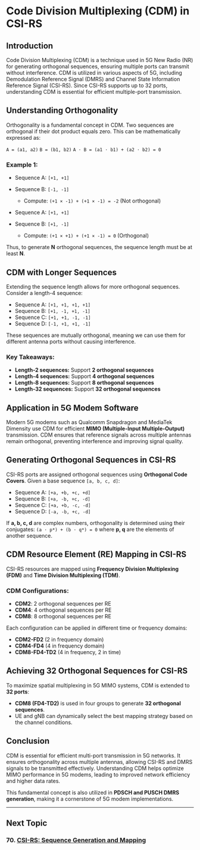 # Code Division Multiplexing (CDM) in CSI-RS

## Introduction
Code Division Multiplexing (CDM) is a technique used in 5G New Radio (NR) for generating orthogonal sequences, ensuring multiple ports can transmit without interference. CDM is utilized in various aspects of 5G, including Demodulation Reference Signal (DMRS) and Channel State Information Reference Signal (CSI-RS). Since CSI-RS supports up to 32 ports, understanding CDM is essential for efficient multiple-port transmission.

## Understanding Orthogonality
Orthogonality is a fundamental concept in CDM. Two sequences are orthogonal if their dot product equals zero. This can be mathematically expressed as:

``` A = (a1, a2) ```
``` B = (b1, b2) ```
``` A ⋅ B = (a1 ⋅ b1) + (a2 ⋅ b2) = 0 ```

### Example 1:
- Sequence A: ``` [+1, +1] ```
- Sequence B: ``` [-1, -1] ```
  - Compute: ``` (+1 × -1) + (+1 × -1) = -2 ``` (Not orthogonal)

- Sequence A: ``` [+1, +1] ```
- Sequence B: ``` [+1, -1] ```
  - Compute: ``` (+1 × +1) + (+1 × -1) = 0 ``` (Orthogonal)

Thus, to generate **N** orthogonal sequences, the sequence length must be at least **N**.

## CDM with Longer Sequences
Extending the sequence length allows for more orthogonal sequences. Consider a length-4 sequence:

- Sequence A: ``` [+1, +1, +1, +1] ```
- Sequence B: ``` [+1, -1, +1, -1] ```
- Sequence C: ``` [+1, +1, -1, -1] ```
- Sequence D: ``` [-1, +1, +1, -1] ```

These sequences are mutually orthogonal, meaning we can use them for different antenna ports without causing interference.

### Key Takeaways:
- **Length-2 sequences:** Support **2 orthogonal sequences**
- **Length-4 sequences:** Support **4 orthogonal sequences**
- **Length-8 sequences:** Support **8 orthogonal sequences**
- **Length-32 sequences:** Support **32 orthogonal sequences**

## Application in 5G Modem Software
Modern 5G modems such as Qualcomm Snapdragon and MediaTek Dimensity use CDM for efficient **MIMO (Multiple-Input Multiple-Output)** transmission. CDM ensures that reference signals across multiple antennas remain orthogonal, preventing interference and improving signal quality.

## Generating Orthogonal Sequences in CSI-RS
CSI-RS ports are assigned orthogonal sequences using **Orthogonal Code Covers**. Given a base sequence ``` [a, b, c, d] ```:

- Sequence A: ``` [+a, +b, +c, +d] ```
- Sequence B: ``` [+a, -b, +c, -d] ```
- Sequence C: ``` [+a, +b, -c, -d] ```
- Sequence D: ``` [-a, -b, +c, -d] ```

If **a, b, c, d** are complex numbers, orthogonality is determined using their conjugates:
``` (a ⋅ p*) + (b ⋅ q*) = 0 ```
where **p, q** are the elements of another sequence.

## CDM Resource Element (RE) Mapping in CSI-RS
CSI-RS resources are mapped using **Frequency Division Multiplexing (FDM)** and **Time Division Multiplexing (TDM)**.

### CDM Configurations:
- **CDM2**: 2 orthogonal sequences per RE
- **CDM4**: 4 orthogonal sequences per RE
- **CDM8**: 8 orthogonal sequences per RE

Each configuration can be applied in different time or frequency domains:
- **CDM2-FD2** (2 in frequency domain)
- **CDM4-FD4** (4 in frequency domain)
- **CDM8-FD4-TD2** (4 in frequency, 2 in time)

## Achieving 32 Orthogonal Sequences for CSI-RS
To maximize spatial multiplexing in 5G MIMO systems, CDM is extended to **32 ports**:
- **CDM8 (FD4-TD2)** is used in four groups to generate **32 orthogonal sequences**.
- UE and gNB can dynamically select the best mapping strategy based on the channel conditions.

## Conclusion
CDM is essential for efficient multi-port transmission in 5G networks. It ensures orthogonality across multiple antennas, allowing CSI-RS and DMRS signals to be transmitted effectively. Understanding CDM helps optimize MIMO performance in 5G modems, leading to improved network efficiency and higher data rates.

This fundamental concept is also utilized in **PDSCH and PUSCH DMRS generation**, making it a cornerstone of 5G modem implementations.



---
## Next Topic
### 70. [CSI-RS: Sequence Generation and Mapping](Sequence_Generation_and_Mapping.md)  

